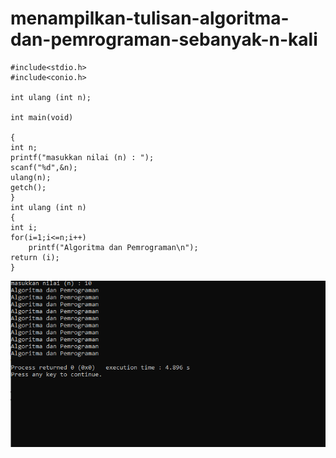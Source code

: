 # menampilkan-tulisan-algoritma-dan-pemrograman-sebanyak-n-kali

    #include<stdio.h>
    #include<conio.h>

    int ulang (int n);

    int main(void)

    {
    int n;
    printf("masukkan nilai (n) : ");
    scanf("%d",&n);
    ulang(n);
    getch();
    }
    int ulang (int n)
    {
    int i;
    for(i=1;i<=n;i++)
        printf("Algoritma dan Pemrograman\n");
    return (i);
    }
    
 ![img](https://raw.githubusercontent.com/VIKTORKEVIN/menampilkan-tulisan-algoritma-dan-pemrograman-sebanyak-n-kali/master/menampilkan%20tulisan%20sebanyak%20n%20kali.png)
